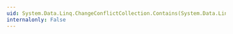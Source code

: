 ```yaml
---
uid: System.Data.Linq.ChangeConflictCollection.Contains(System.Data.Linq.ObjectChangeConflict)
internalonly: False
---
```

